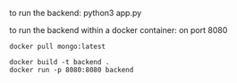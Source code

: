 ﻿to run the backend: python3 app.py

to run the backend within a docker container: on port 8080

    docker pull mongo:latest
    
    docker build -t backend .
    docker run -p 8080:8080 backend
